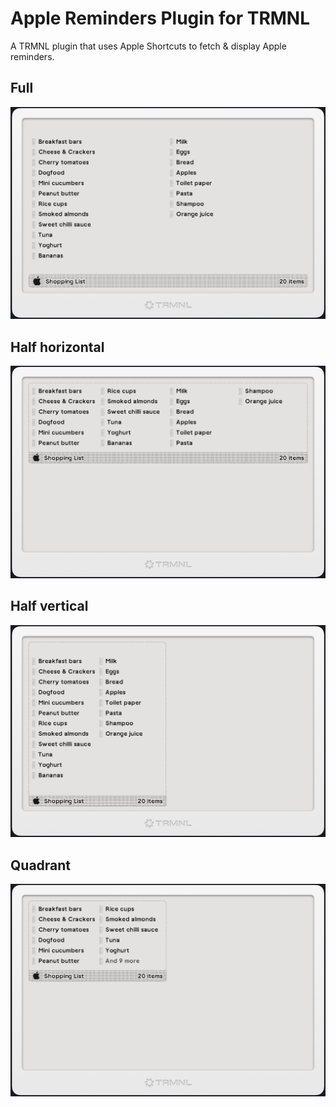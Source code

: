 # Apple Reminders Plugin for TRMNL

A TRMNL plugin that uses Apple Shortcuts to fetch & display Apple reminders.

## Full

![Full](assets/full.png)

## Half horizontal

![Half horizontal](assets/half_horizontal.png)

## Half vertical

![Half vertical](assets/half_vertical.png)

## Quadrant

![Quadrant](assets/quadrant.png)

